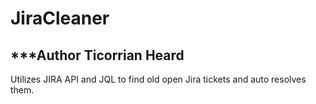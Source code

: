 # JiraCleaner

***Author Ticorrian Heard
-------------------------


Utilizes JIRA API and JQL to find old open Jira tickets and auto resolves them.
